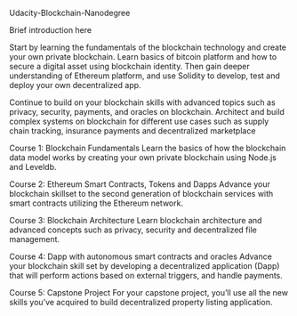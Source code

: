 Udacity-Blockchain-Nanodegree

Brief introduction here

Start by learning the fundamentals of the blockchain technology and create your own private blockchain. Learn basics of bitcoin platform and how to secure a digital asset using blockchain identity. Then gain deeper understanding of Ethereum platform, and use Solidity to develop, test and deploy your own decentralized app.

Continue to build on your blockchain skills with advanced topics such as privacy, security, payments, and oracles on blockchain. Architect and build complex systems on blockchain for different use cases such as supply chain tracking, insurance payments and decentralized marketplace

Course 1: Blockchain Fundamentals
Learn the basics of how the blockchain data model works by creating your own private blockchain using Node.js and Leveldb.

Course 2: Ethereum Smart Contracts, Tokens and Dapps
Advance your blockchain skillset to the second generation of blockchain services with smart contracts utilizing the Ethereum network.

Course 3: Blockchain Architecture
Learn blockchain architecture and advanced concepts such as privacy, security and decentralized file management.

Course 4: Dapp with autonomous smart contracts and oracles
Advance your blockchain skill set by developing a decentralized application (Dapp) that will perform actions based on external triggers, and handle payments.

Course 5: Capstone Project
For your capstone project, you’ll use all the new skills you’ve acquired to build decentralized property listing application.
